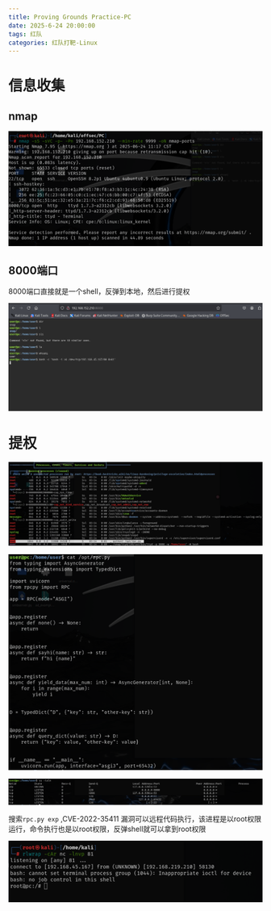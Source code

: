 ```yaml
---
title: Proving Grounds Practice-PC
date: 2025-6-24 20:00:00
tags: 红队
categories: 红队打靶-Linux
---
```




# 信息收集

## nmap

![image-20250624112508341](./PC/image-20250624112508341.png)

## 8000端口

8000端口直接就是一个shell，反弹到本地，然后进行提权

![image-20250624112522764](./PC/image-20250624112522764.png)

# 提权

![image-20250624141752224](./PC/image-20250624141752224.png)

![image-20250624141801154](./PC/image-20250624141801154.png)

![image-20250624141817110](./PC/image-20250624141817110.png)

搜索`rpc.py exp` ,CVE-2022-35411 漏洞可以远程代码执行，该进程是以root权限运行，命令执行也是以root权限，反弹shell就可以拿到root权限

![image-20250624145241477](./PC/image-20250624145241477.png)